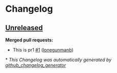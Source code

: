 # Changelog

## [Unreleased](https://github.com/lonegunmanb/auto-tag-test/tree/HEAD)

**Merged pull requests:**

- This is pr1 [\#1](https://github.com/lonegunmanb/auto-tag-test/pull/1) ([lonegunmanb](https://github.com/lonegunmanb))



\* *This Changelog was automatically generated by [github_changelog_generator](https://github.com/github-changelog-generator/github-changelog-generator)*
